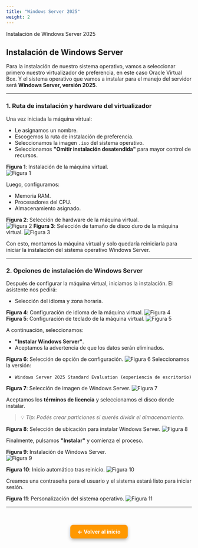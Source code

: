```yaml
---
title: "Windows Server 2025"
weight: 2
---
```


Instalación de Windows Server 2025

<!--more-->

## Instalación de Windows Server

Para la instalación de nuestro sistema operativo, vamos a seleccionar primero nuestro virtualizador de preferencia, en este caso Oracle Virtual Box. Y el sistema operativo que vamos a instalar para el manejo del servidor será **Windows Server, versión 2025**.

---

### 1. Ruta de instalación y hardware del virtualizador

Una vez iniciada la máquina virtual:

- Le asignamos un nombre.
- Escogemos la ruta de instalación de preferencia.
- Seleccionamos la imagen `.iso` del sistema operativo.
- Seleccionamos **"Omitir instalación desatendida"** para mayor control de recursos.

**Figura 1**: Instalación de la máquina virtual.  
![Figura 1](/images/1.png)

Luego, configuramos:

- Memoria RAM.
- Procesadores del CPU.
- Almacenamiento asignado.

**Figura 2**: Selección de hardware de la máquina virtual.  
![Figura 2](/images/2.png)
**Figura 3**: Selección de tamaño de disco duro de la máquina virtual.
![Figura 3](/images/3.png)

Con esto, montamos la máquina virtual y solo quedaría reiniciarla para iniciar la instalación del sistema operativo Windows Server.

---

### 2. Opciones de instalación de Windows Server

Después de configurar la máquina virtual, iniciamos la instalación. El asistente nos pedirá:

- Selección del idioma y zona horaria.

**Figura 4**: Configuración de idioma de la máquina virtual.
![Figura 4](/images/4.png)  
**Figura 5**: Configuración de teclado de la máquina virtual.
![Figura 5](/images/5.png)

A continuación, seleccionamos:

- **"Instalar Windows Server"**.
- Aceptamos la advertencia de que los datos serán eliminados.

**Figura 6**: Selección de opción de configuración.
![Figura 6](/images/6.png)
Seleccionamos la versión:

- `Windows Server 2025 Standard Evaluation (experiencia de escritorio)`

**Figura 7**: Selección de imagen de Windows Server.
![Figura 7](/images/7.png)

Aceptamos los **términos de licencia** y seleccionamos el disco donde instalar.

> 💡 _Tip: Podés crear particiones si querés dividir el almacenamiento._

**Figura 8**: Selección de ubicación para instalar Windows Server.
![Figura 8](/images/8.png)

Finalmente, pulsamos **"Instalar"** y comienza el proceso.

**Figura 9**: Instalación de Windows Server.  
![Figura 9](/images/9.png)

**Figura 10**: Inicio automático tras reinicio.
![Figura 10](/images/10.png)

Creamos una contraseña para el usuario y el sistema estará listo para iniciar sesión.

**Figura 11**: Personalización del sistema operativo.
![Figura 11](/images/11.png)

---

<div style="text-align: center; margin-top: 3rem;">
  <a href="/" style="
    display: inline-block;
    background-color: #ff9800;
    color: white;
    padding: 10px 20px;
    border-radius: 8px;
    text-decoration: none;
    font-weight: bold;
    box-shadow: 0 4px 10px rgba(0, 0, 0, 0.3);
    transition: background-color 0.2s ease;">
    ← Volver al inicio
  </a>
</div>
